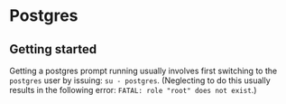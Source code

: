 # Postgres

## Getting started

Getting a postgres prompt running usually involves first switching to the `postgres` user by issuing: `su - postgres`. 
(Neglecting to do this usually results in the following error: `FATAL: role "root" does not exist`.)
